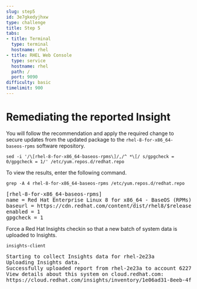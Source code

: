 ```yaml
---
slug: step5
id: 3e7gkedyjhxw
type: challenge
title: Step 5
tabs:
- title: Terminal
  type: terminal
  hostname: rhel
- title: RHEL Web Console
  type: service
  hostname: rhel
  path: /
  port: 9090
difficulty: basic
timelimit: 900
---
```

# Remediating the reported Insight

You will follow the recommendation and apply the required change to secure updates from the updated package to the `rhel-8-for-x86_64-baseos-rpms` software repository.

```
sed -i '/\[rhel-8-for-x86_64-baseos-rpms\]/,/^ *\[/ s/gpgcheck = 0/gpgcheck = 1/' /etc/yum.repos.d/redhat.repo
```

To view the results, enter the following command.

```
grep -A 4 rhel-8-for-x86_64-baseos-rpms /etc/yum.repos.d/redhat.repo
```

<pre class=file>
[rhel-8-for-x86_64-baseos-rpms]
name = Red Hat Enterprise Linux 8 for x86_64 - BaseOS (RPMs)
baseurl = https://cdn.redhat.com/content/dist/rhel8/$releasever/x86_64/baseos/os
enabled = 1
gpgcheck = 1
</pre>

Force a Red Hat Insights checkin so that a new batch of system data
is uploaded to Insights.

```
insights-client
```

<pre class=file>
Starting to collect Insights data for rhel-2e23a
Uploading Insights data.
Successfully uploaded report from rhel-2e23a to account 6227255.
View details about this system on cloud.redhat.com:
https://cloud.redhat.com/insights/inventory/1e06ad31-8eeb-4f29-8119-5689f72f8533
</pre>

